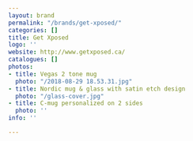```yaml
---
layout: brand
permalink: "/brands/get-xposed/"
categories: []
title: Get Xposed
logo: ''
website: http://www.getxposed.ca/
catalogues: []
photos:
- title: Vegas 2 tone mug
  photo: "/2018-08-29 18.53.31.jpg"
- title: Nordic mug & glass with satin etch design
  photo: "/glass-cover.jpg"
- title: C-mug personalized on 2 sides
  photo: ''
info: ''

---
```

